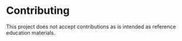 # Contributing

This project does not accept contributions as is intended as reference education materials.